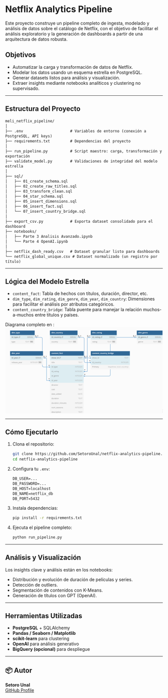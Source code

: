 # Netflix Analytics Pipeline

Este proyecto construye un pipeline completo de ingesta, modelado y análisis de datos sobre el catálogo de Netflix, con el objetivo de facilitar el análisis exploratorio y la generación de dashboards a partir de una arquitectura de datos robusta.

##  Objetivos

- Automatizar la carga y transformación de datos de Netflix.
- Modelar los datos usando un esquema estrella en PostgreSQL.
- Generar datasets listos para análisis y visualización.
- Extraer insights mediante notebooks analíticos y clustering no supervisado.

---

##  Estructura del Proyecto

```
meli_netflix_pipeline/
│
├── .env                     # Variables de entorno (conexión a PostgreSQL, API keys)
├── requirements.txt         # Dependencias del proyecto
│
├── run_pipeline.py          # Script maestro: carga, transformación y exportación
├── validate_model.py        # Validaciones de integridad del modelo estrella
│
├── sql/
│   ├── 01_create_schema.sql
│   ├── 02_create_raw_titles.sql
│   ├── 03_transform_clean.sql
│   ├── 04_star_schema.sql
│   ├── 05_insert_dimensions.sql
│   ├── 06_insert_fact.sql
│   └── 07_insert_country_bridge.sql
│
├── export_csv.py            # Exporta dataset consolidado para el dashboard
├── notebooks/
│   ├── Parte 3 Analisis Avanzado.ipynb
│   └── Parte 4 OpenAI.ipynb
│
├── netflix_dash_ready.csv   # Dataset granular listo para dashboards
└── netflix_global_unique.csv # Dataset normalizado (un registro por título)
```

---

##  Lógica del Modelo Estrella

- `content_fact`: Tabla de hechos con títulos, duración, director, etc.
- `dim_type`, `dim_rating`, `dim_genre`, `dim_year`, `dim_country`: Dimensiones para facilitar el análisis por atributos categóricos.
- `content_country_bridge`: Tabla puente para manejar la relación muchos-a-muchos entre títulos y países.

Diagrama completo en : ![Modelo Estrella](docs/modelo_estrella.png)

---

##  Cómo Ejecutarlo

1. Clona el repositorio:
   ```bash
   git clone https://github.com/SetoroUnal/netflix-analytics-pipeline.git
   cd netflix-analytics-pipeline
   ```

2. Configura tu `.env`:
   ```
   DB_USER=...
   DB_PASSWORD=...
   DB_HOST=localhost
   DB_NAME=netflix_db
   DB_PORT=5432
   ```

3. Instala dependencias:
   ```bash
   pip install -r requirements.txt
   ```

4. Ejecuta el pipeline completo:
   ```bash
   python run_pipeline.py
   ```

---

## Análisis y Visualización

Los insights clave y análisis están en los notebooks:

- Distribución y evolución de duración de películas y series.
- Detección de outliers.
- Segmentación de contenidos con K-Means.
- Generación de títulos con GPT (OpenAI).

---

##  Herramientas Utilizadas

- **PostgreSQL** + SQLAlchemy
- **Pandas / Seaborn / Matplotlib**
- **scikit-learn** para clustering
- **OpenAI** para análisis generativo
- **BigQuery (opcional)** para despliegue

---

## 📦 Autor

**Setoro Unal**  
[GitHub Profile](https://github.com/SetoroUnal)
